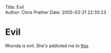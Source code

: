 Title: Evil  
Author: Chris Prather
Date: 2005-03-21 22:30:23

# Evil
Rhonda is evil. She's addicted me to <a title="not pr0n" href="http://deathball.net/notpron/notpron.htm">this</a>.



